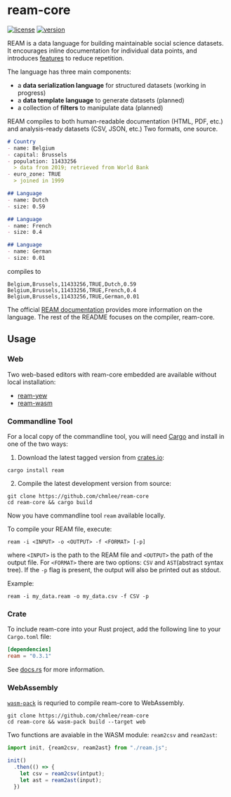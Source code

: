 # ream-core

[![license](https://img.shields.io/crates/l/ream)](https://github.com/chmlee/ream-core/blob/master/LICENSE)
[![version](https://img.shields.io/crates/v/ream?style=flat)](https://crates.io/crates/ream)


REAM is a data language for building maintainable social science datasets.
It encourages inline documentation for individual data points, and introduces [features](https://ream-lang.org/overview/why-ream) to reduce repetition.

The language has three main components:

- a **data serialization language** for structured datasets (working in progress)
- a **data template language** to generate datasets (planned)
- a collection of **filters** to manipulate data (planned)

REAM compiles to both human-readable documentation (HTML, PDF, etc.) and analysis-ready datasets (CSV, JSON, etc.)
Two formats, one source.

```markdown
# Country
- name: Belgium
- capital: Brussels
- population: 11433256
  > data from 2019; retrieved from World Bank
- euro_zone: TRUE
  > joined in 1999

## Language
- name: Dutch
- size: 0.59

## Language
- name: French
- size: 0.4

## Language
- name: German
- size: 0.01
```

compiles to

```csv
Belgium,Brussels,11433256,TRUE,Dutch,0.59
Belgium,Brussels,11433256,TRUE,French,0.4
Belgium,Brussels,11433256,TRUE,German,0.01
```

The official [REAM documentation](https://ream-lang.org) provides more information on the language.
The rest of the README focuses on the compiler, ream-core.

## Usage

### Web

Two web-based editors with ream-core embedded are available without local installation:

- [ream-yew](https://chmlee.github.io/ream-editor)
- [ream-wasm](https://chmlee.github.io/ream-wasm)

### Commandline Tool

For a local copy of the commandline tool, you will need [Cargo](https://doc.rust-lang.org/stable/cargo/) and install in one of the two ways:

1. Download the latest tagged version from [crates.io](https://creates.io/crates/ream):

```shell
cargo install ream
```

2. Compile the latest development version from source:

```shell
git clone https://github.com/chmlee/ream-core
cd ream-core && cargo build
```

Now you have commandline tool `ream` available locally.

To compile your REAM file, execute:

```shell
ream -i <INPUT> -o <OUTPUT> -f <FORMAT> [-p]
```

where `<INPUT>` is the path to the REAM file and `<OUTPUT>` the path of the output file.
For `<FORMAT>` there are two options: `CSV` and `AST`(abstract syntax tree).
If the `-p` flag is present, the output will also be printed out as stdout.

Example:

```shell
ream -i my_data.ream -o my_data.csv -f CSV -p
```

### Crate

To include ream-core into your Rust project, add the following line to your `Cargo.toml` file:
```toml
[dependencies]
ream = "0.3.1"
```

See [docs.rs](https://docs.rs/ream/0.3.1/ream/) for more information.

### WebAssembly

[`wasm-pack`](https://rustwasm.github.io/wasm-pack/installer/) is requried to compile ream-core to WebAssembly.

```shell
git clone https://github.com/chmlee/ream-core
cd ream-core && wasm-pack build --target web
```

Two functions are avaiable in the WASM module: `ream2csv` and `ream2ast`:

```js
import init, {ream2csv, ream2ast} from "./ream.js";

init()
  .then(() => {
    let csv = ream2csv(intput);
    let ast = ream2ast(input);
  })
```
